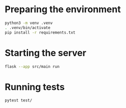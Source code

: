 # Preparing the environment

```bash
python3 -m venv .venv
. .venv/bin/activate
pip install -r requirements.txt

```

# Starting the server

```bash
flask --app src/main run
```

# Running tests
```bash
pytest test/
```
